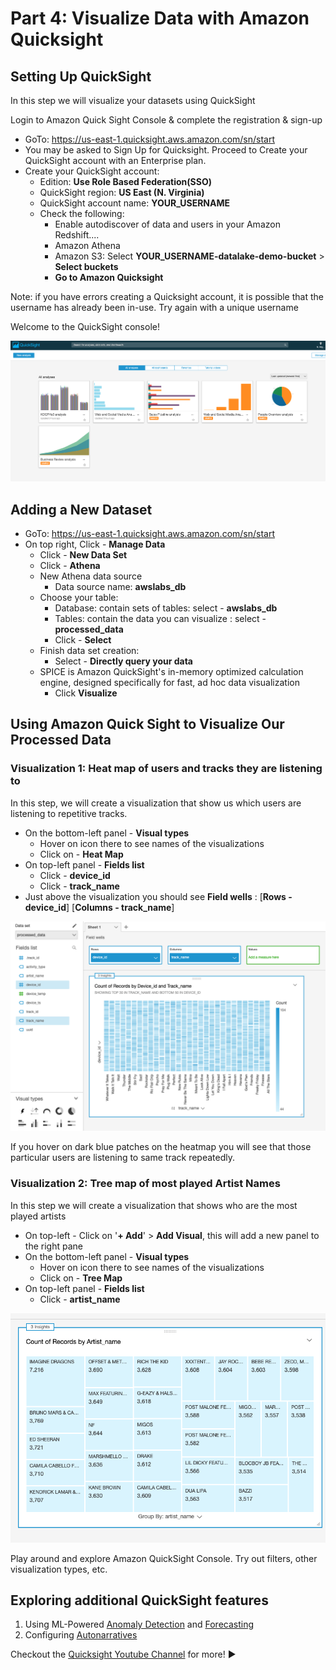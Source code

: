 # Part 4: Visualize Data with Amazon Quicksight

## Setting Up QuickSight

In this step we will visualize your datasets using QuickSight

Login to Amazon Quick Sight Console & complete the registration & sign-up

* GoTo: https://us-east-1.quicksight.aws.amazon.com/sn/start
* You may be asked to Sign Up for Quicksight. Proceed to Create your QuickSight account with an Enterprise plan.
* Create your QuickSight account:
	* Edition: **Use Role Based Federation(SSO)**
	* QuickSight region: **US East (N. Virginia)**
	* QuickSight account name: **YOUR_USERNAME**
	* Check the following:
		* Enable autodiscover of data and users in your Amazon Redshift....
		* Amazon Athena
		* Amazon S3: Select **YOUR_USERNAME-datalake-demo-bucket** > **Select buckets**
		* **Go to Amazon Quicksight**
		
Note: if you have errors creating a Quicksight account, it is possible that the username has already been in-use. Try again with a unique username

Welcome to the QuickSight console!

![QuickSight console](./img/qs-console.png)


## Adding a New Dataset

* GoTo: https://us-east-1.quicksight.aws.amazon.com/sn/start
* On top right, Click - **Manage Data**
    * Click - **New Data Set**
    * Click - **Athena** 
    * New Athena data source
        * Data source name: **awslabs_db**
    * Choose your table:
        * Database: contain sets of tables: select - **awslabs_db**
        * Tables: contain the data you can visualize : select - **processed_data**
        * Click - **Select**
    * Finish data set creation:
        * Select - **Directly query your data**
	* SPICE is Amazon QuickSight's in-memory optimized calculation engine, designed specifically for fast, ad hoc data visualization
        * Click **Visualize**


## Using Amazon Quick Sight to Visualize Our Processed Data

###  Visualization 1: Heat map of users and tracks they are listening to

In this step, we will create a visualization that show us which users are listening to repetitive tracks.

* On the bottom-left panel - **Visual types**
    * Hover on icon there to see names of the visualizations
    * Click on - **Heat Map**
* On top-left panel - **Fields list**
    * Click -  **device_id**
    * Click - **track_name**
* Just above the visualization you should see **Field wells** : [**Rows - device_id**] [**Columns - track_name**]

![Heatmap](./img/qs-heatmap.png)


If you hover on dark blue patches on the heatmap you will see that those particular users are listening to same track repeatedly.


### Visualization 2: Tree map of most played Artist Names

In this step we will create a visualization that shows who are the most played artists

* On top-left - Click on '**+ Add**' > **Add Visual**, this will add a new panel to the right pane
* On the bottom-left panel - **Visual types**
    * Hover on icon there to see names of the visualizations
    * Click on - **Tree Map**
* On top-left panel - **Fields list**
    * Click - **artist_name**

![Treemap](./img/qs-treemap.png)

Play around and explore Amazon QuickSight Console. Try out filters, other visualization types, etc.


## Exploring additional QuickSight features

1. Using ML-Powered [Anomaly Detection](https://docs.aws.amazon.com/quicksight/latest/user/anomaly-detection-using.html) and [Forecasting](https://docs.aws.amazon.com/quicksight/latest/user/forecasts-and-whatifs.html?icmpid=docs-quicksight-whatsnew)
2. Configuring [Autonarratives](https://docs.aws.amazon.com/quicksight/latest/user/using-narratives-expression-editor.html)


Checkout the [Quicksight Youtube Channel](https://www.youtube.com/channel/UCqtI0cKSreCwUUuKOlA1tow) for more! :arrow_forward:

